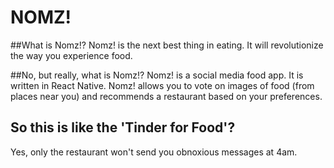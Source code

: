 # NOMZ!

##What is Nomz!?
Nomz! is the next best thing in eating. It will revolutionize the way you experience food.

##No, but really, what is Nomz!?
Nomz! is a social media food app. It is written in React Native. Nomz! allows you to vote on images of food (from places near you) and recommends a restaurant based on your preferences.

## So this is like the 'Tinder for Food'?
Yes, only the restaurant won't send you obnoxious messages at 4am.
